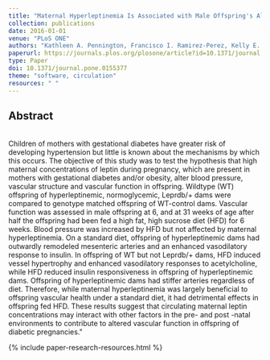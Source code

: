 ```yaml
---
title: "Maternal Hyperleptinemia Is Associated with Male Offspring's Altered Vascular Function and Structure in Mice"
collection: publications
date: 2016-01-01
venue: "PLoS ONE"
authors: "Kathleen A. Pennington, Francisco I. Ramirez-Perez, Kelly E. Pollock, Omonseigho O. Talton, Christopher A. Foote, Constantino C. Reyes-Aldasoro, Ho-Hsiang Wu, Tieming Ji, Luis A. Martinez-Lemus, Laura C. Schulz"
paperurl: https://journals.plos.org/plosone/article?id=10.1371/journal.pone.0155377
type: Paper
doi: 10.1371/journal.pone.0155377
theme: "software, circulation"
resources: " "
---
```

<h2> Abstract </h2>  <br> Children of mothers with gestational diabetes have greater risk of developing hypertension but little is known about the mechanisms by which this occurs. The objective of this study was to test the hypothesis that high maternal concentrations of leptin during pregnancy, which are present in mothers with gestational diabetes and/or obesity, alter blood pressure, vascular structure and vascular function in offspring. Wildtype (WT) offspring of hyperleptinemic, normoglycemic, Leprdb/+ dams were compared to genotype matched offspring of WT-control dams. Vascular function was assessed in male offspring at 6, and at 31 weeks of age after half the offspring had been fed a high fat, high sucrose diet (HFD) for 6 weeks. Blood pressure was increased by HFD but not affected by maternal hyperleptinemia. On a standard diet, offspring of hyperleptinemic dams had outwardly remodeled mesenteric arteries and an enhanced vasodilatory response to insulin. In offspring of WT but not Leprdb/+ dams, HFD induced vessel hypertrophy and enhanced vasodilatory responses to acetylcholine, while HFD reduced insulin responsiveness in offspring of hyperleptinemic dams. Offspring of hyperleptinemic dams had stiffer arteries regardless of diet. Therefore, while maternal hyperleptinemia was largely beneficial to offspring vascular health under a standard diet, it had detrimental effects in offspring fed HFD. These results suggest that circulating maternal leptin concentrations may interact with other factors in the pre- and post -natal environments to contribute to altered vascular function in offspring of diabetic pregnancies."

{% include paper-research-resources.html %}
